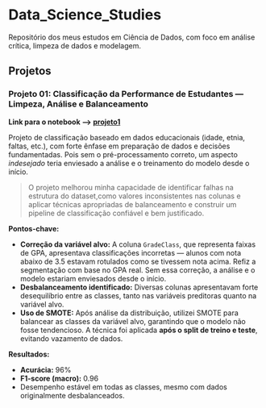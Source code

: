 
# Data_Science_Studies

Repositório dos meus estudos em Ciência de Dados, com foco em análise crítica, limpeza de dados e modelagem.

## Projetos

### Projeto 01: Classificação da Performance de Estudantes — Limpeza, Análise e Balanceamento
**Link para o notebook --> [projeto1](projeto1.ipynb)**

Projeto de classificação baseado em dados educacionais (idade, etnia, faltas, etc.), com forte ênfase em preparação de dados e decisões fundamentadas. Pois sem o pré-processamento correto, um aspecto *indesejado* teria enviesado a análise e o treinamento do modelo desde o início.

> O projeto melhorou minha capacidade de identificar falhas na estrutura do dataset,como valores inconsistentes nas colunas e  aplicar técnicas apropriadas de balanceamento e construir um pipeline de classificação confiável e bem justificado.

**Pontos-chave:**

* **Correção da variável alvo:** A coluna `GradeClass`, que representa faixas de GPA, apresentava classificações incorretas — alunos com nota abaixo de 3.5 estavam rotulados como se tivessem nota acima. Refiz a segmentação com base no GPA real. Sem essa correção, a análise e o modelo estariam enviesados desde o início.
* **Desbalanceamento identificado:** Diversas colunas apresentavam forte desequilíbrio entre as classes, tanto nas variáveis preditoras quanto na variável alvo.
* **Uso de SMOTE:** Após análise da distribuição, utilizei SMOTE para balancear as classes da variável alvo, garantindo que o modelo não fosse tendencioso. A técnica foi aplicada **após o split de treino e teste**, evitando vazamento de dados.

**Resultados:**

* **Acurácia:** 96%
* **F1-score (macro):** 0.96
* Desempenho estável em todas as classes, mesmo com dados originalmente desbalanceados.

